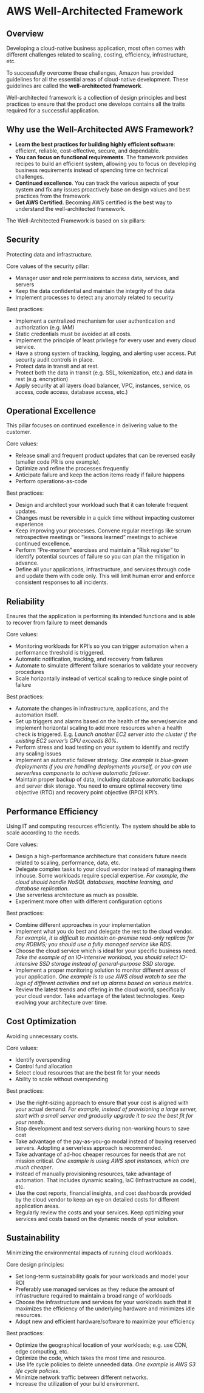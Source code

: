 # AWS Well-Architected Framework

## Overview

Developing a cloud-native business application, most often comes with different challenges related to scaling, costing, efficiency, infrastructure, etc.

To successfully overcome these challenges, Amazon has provided guidelines for all the essential areas of cloud-native development. These guidelines are called the **well-architected framework**.

Well-architected framework is a collection of design principles and best practices to ensure that the product one develops contains all the traits required for a successful application.


## Why use the Well-Architected AWS Framework?

- **Learn the best practices for building highly efficient software**: efficient, reliable, cost-effective, secure, and dependable.
- **You can focus on functional requirements**. The framework provides recipes to build an efficient system, allowing you to focus on developing business requirements instead of spending time on technical challenges.
- **Continued excellence**. You can track the various aspects of your system and fix any issues proactively base on design values and best practices from the framework
- **Get AWS Certified**. Becoming AWS certified is the best way to understand the well-architected framework.



The Well-Architected Framework is based on six pillars:

## Security

Protecting data and infrastructure.

Core values of the security pillar:
- Manager user and role permissions to access data, services, and servers
- Keep the data confidential and maintain the integrity of the data
- Implement processes to detect any anomaly related to security

Best practices:
- Implement a centralized mechanism for user authentication and authorization (e.g. IAM)
- Static credentials must be avoided at all costs.
- Implement the principle of least privilege for every user and every cloud service.
- Have a strong system of tracking, logging, and alerting user access. Put security audit controls in place.
- Protect data in transit and at rest.
- Protect both the data in transit (e.g. SSL, tokenization, etc.) and data in rest (e.g. encryption)
- Apply security at all layers (load balancer, VPC, instances, service, os access, code access, database access, etc.)


## Operational Excellence

This pillar focuses on continued excellence in delivering value to the customer.

Core values:
- Release small and frequent product updates that can be reversed easily (smaller code PR is one example).
- Optimize and refine the processes frequently
- Anticipate failure and keep the action items ready if failure happens
- Perform operations-as-code

Best practices:
- Design and architect your workload such that it can tolerate frequent updates.
- Changes must be reversible in a quick time without impacting customer experience
- Keep improving your processes. Convene regular meetings like scrum retrospective meetings or “lessons learned” meetings to achieve continued excellence.
- Perform “Pre-mortem” exercises and maintain a “Risk register” to identify potential sources of failure so you can plan the mitigation in advance.
- Define all your applications, infrastructure, and services through code and update them with code only. This will limit human error and enforce consistent responses to all incidents.


## Reliability

Ensures that the application is performing its intended functions and is able to recover from failure to meet demands

Core values:
- Monitoring workloads for KPI’s so you can trigger automation when a performance threshold is triggered.
- Automatic notification, tracking, and recovery from failures
- Automate to simulate different failure scenarios to validate your recovery procedures
- Scale horizontally instead of vertical scaling to reduce single point of failure

Best practices:
- Automate the changes in infrastructure, applications, and the automation itself.
- Set up triggers and alarms based on the health of the server/service and implement horizontal scaling to add more resources when a health check is triggered. E.g. *Launch another EC2 server into the cluster if the existing EC2 server’s CPU exceeds 80%*.
- Perform stress and load testing on your system to identify and rectify any scaling issues
- Implement an automatic failover strategy. *One example is blue-green deployments if you are handling deployments yourself, or you can use serverless components to achieve automatic failover*.
- Maintain proper backup of data, including database automatic backups and server disk storage. You need to ensure optimal recovery time objective (RTO) and recovery point objective (RPO) KPI’s.


## Performance Efficiency

Using IT and computing resources efficiently. The system should be able to scale according to the needs.

Core values:
- Design a high-performance architecture that considers future needs related to scaling, performance, data, etc.
- Delegate complex tasks to your cloud vendor instead of managing them inhouse. Some workloads require special expertise. *For example, the cloud should handle NoSQL databases, machine learning, and database replication*.
- Use serverless architecture as much as possible.
- Experiment more often with different configuration options

Best practices:
- Combine different approaches in your implementation
- Implement what you do best and delegate the rest to the cloud vendor. *For example, it is difficult to maintain on-premise read-only replicas for any RDBMS; you should use a fully managed service like RDS*.
- Choose the cloud service which is ideal for your specific business need. *Take the example of an IO-intensive workload, you should select IO-intensive SSD storage instead of general-purpose SSD storage.*
- Implement a proper monitoring solution to monitor different areas of your application. *One example is to use AWS cloud watch to see the logs of different activities and set up alarms based on various metrics*.
- Review the latest trends and offering in the cloud world, specifically your cloud vendor. Take advantage of the latest technologies. Keep evolving your architecture over time.


## Cost Optimization

Avoiding unnecessary costs.

Core values:
- Identify overspending
- Control fund allocation
- Select cloud resources that are the best fit for your needs
- Ability to scale without overspending

Best practices:
- Use the right-sizing approach to ensure that your cost is aligned with your actual demand. *For example, instead of provisioning a large server, start with a small server and gradually upgrade it to see the best fit for your needs*.
- Stop development and test servers during non-working hours to save cost
- Take advantage of the pay-as-you-go modal instead of buying reserved servers. Adopting a serverless approach is recommended.
- Take advantage of ad-hoc cheaper resources for needs that are not mission critical. *One example is using AWS spot instances, which are much cheaper*.
- Instead of manually provisioning resources, take advantage of automation. That includes dynamic scaling, IaC (Infrastructure as code), etc.
- Use the cost reports, financial insights, and cost dashboards provided by the cloud vendor to keep an eye on detailed costs for different application areas.
- Regularly review the costs and your services. Keep optimizing your services and costs based on the dynamic needs of your solution.


## Sustainability

Minimizing the environmental impacts of running cloud workloads.

Core design principles:
- Set long-term sustainability goals for your workloads and model your ROI
- Preferably use managed services as they reduce the amount of infrastructure required to maintain a broad range of workloads
- Choose the infrastructure and services for your workloads such that it maximizes the efficiency of the underlying hardware and minimizes idle resources.
- Adopt new and efficient hardware/software to maximize your efficiency

Best practices:
- Optimize the geographical location of your workloads; e.g. use CDN, edge computing, etc.
- Optimize the code, which takes the most time and resource.
- Use life cycle policies to delete unneeded data. *One example is AWS S3 life cycle policies*.
- Minimize network traffic between different networks.
- Increase the utilization of your build environment.